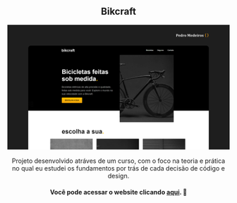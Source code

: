 <h2 align="center">
 Bikcraft
</h2>

![Demonstração do site](/bikcraft.png)

<p align="center">
  Projeto desenvolvido atráves de um curso, com o foco na teoria e prática no qual eu estudei os fundamentos por trás de cada decisão de código e design.
</p>

<h4 align="center">Você pode acessar o website clicando <a href="https://pedromedeiros1008.github.io/bikcraft/" target="" alt="">aqui</a>. 🚀 </h4>


